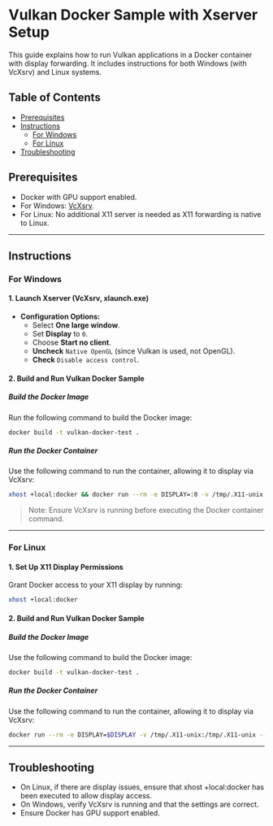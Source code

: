 # Vulkan Docker Sample with Xserver Setup

This guide explains how to run Vulkan applications in a Docker container with display forwarding. It includes instructions for both Windows (with VcXsrv) and Linux systems.

## Table of Contents
- [Prerequisites](#prerequisites)
- [Instructions](#instructions)
  - [For Windows](#for-windows)
  - [For Linux](#for-linux)
- [Troubleshooting](#troubleshooting)

## Prerequisites
- Docker with GPU support enabled.
- For Windows: [VcXsrv](https://sourceforge.net/projects/vcxsrv/).
- For Linux: No additional X11 server is needed as X11 forwarding is native to Linux.

---

## Instructions

### For Windows

#### 1. Launch Xserver (VcXsrv, xlaunch.exe)

- **Configuration Options:**
  - Select **One large window**.
  - Set **Display** to `0`.
  - Choose **Start no client**.
  - **Uncheck** `Native OpenGL` (since Vulkan is used, not OpenGL).
  - **Check** `Disable access control`.

#### 2. Build and Run Vulkan Docker Sample

##### Build the Docker Image
Run the following command to build the Docker image:

```bash
docker build -t vulkan-docker-test .
```
##### Run the Docker Container
Use the following command to run the container, allowing it to display via VcXsrv:
```bash
xhost +local:docker && docker run --rm -e DISPLAY=:0 -v /tmp/.X11-unix:/tmp/.X11-unix --gpus all vulkan-docker-test
```

> Note: Ensure VcXsrv is running before executing the Docker container command.

---

### For Linux

#### 1. Set Up X11 Display Permissions
Grant Docker access to your X11 display by running:
```bash
xhost +local:docker
```
#### 2. Build and Run Vulkan Docker Sample
##### Build the Docker Image
Use the following command to build the Docker image:
```bash
docker build -t vulkan-docker-test .
```
##### Run the Docker Container
Use the following command to run the container, allowing it to display via VcXsrv:
```bash
docker run --rm -e DISPLAY=$DISPLAY -v /tmp/.X11-unix:/tmp/.X11-unix --gpus all vulkan-docker-test
```

---

## Troubleshooting
- On Linux, if there are display issues, ensure that xhost +local:docker has been executed to allow display access.
- On Windows, verify VcXsrv is running and that the settings are correct.
- Ensure Docker has GPU support enabled.

